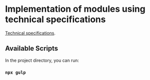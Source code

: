 # Implementation of modules using technical specifications

[Technical specifications](https://github.com/Shalimo/irvas-service/blob/main/technical%20specification/TS.pdf).

## Available Scripts

In the project directory, you can run:

### `npx gulp`
